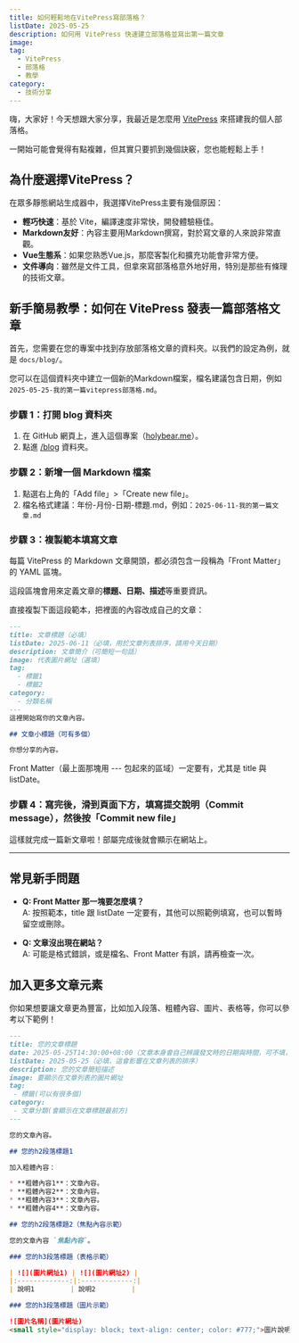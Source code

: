 ```yaml
---
title: 如何輕鬆地在VitePress寫部落格？
listDate: 2025-05-25
description: 如何用 VitePress 快速建立部落格並寫出第一篇文章
image: 
tag:
  - VitePress
  - 部落格
  - 教學
category:
  - 技術分享
---
```


嗨，大家好！今天想跟大家分享，我最近是怎麼用 [VitePress](https://vitepress.dev/) 來搭建我的個人部落格。

一開始可能會覺得有點複雜，但其實只要抓到幾個訣竅，您也能輕鬆上手！

## 為什麼選擇VitePress？

在眾多靜態網站生成器中，我選擇VitePress主要有幾個原因：

- **輕巧快速**：基於 Vite，編譯速度非常快，開發體驗極佳。
- **Markdown友好**：內容主要用Markdown撰寫，對於寫文章的人來說非常直觀。
- **Vue生態系**：如果您熟悉Vue.js，那麼客製化和擴充功能會非常方便。
- **文件導向**：雖然是文件工具，但拿來寫部落格意外地好用，特別是那些有條理的技術文章。

## 新手簡易教學：如何在 VitePress 發表一篇部落格文章

首先，您需要在您的專案中找到存放部落格文章的資料夾。以我們的設定為例，就是 `docs/blog/`。

您可以在這個資料夾中建立一個新的Markdown檔案，檔名建議包含日期，例如 `2025-05-25-我的第一篇vitepress部落格.md`。

### 步驟 1：打開 blog 資料夾

1. 在 GitHub 網頁上，進入這個專案（[holybear.me](https://github.com/HolyBearTW/holybear.me)）。
2. 點進 [/blog](https://github.com/HolyBearTW/holybear.me/tree/main/blog) 資料夾。

### 步驟 2：新增一個 Markdown 檔案

1. 點選右上角的「Add file」>「Create new file」。
2. 檔名格式建議：年份-月份-日期-標題.md，例如：`2025-06-11-我的第一篇文章.md`

### 步驟 3：複製範本填寫文章

每篇 VitePress 的 Markdown 文章開頭，都必須包含一段稱為「Front Matter」的 YAML 區塊。

這段區塊會用來定義文章的**標題、日期、描述**等重要資訊。

直接複製下面這段範本，把裡面的內容改成自己的文章：

```markdown
---
title: 文章標題（必填）
listDate: 2025-06-11（必填，用於文章列表排序，請用今天日期）
description: 文章簡介（可簡短一句話）
image: 代表圖片網址（選填）
tag:
  - 標籤1
  - 標籤2
category:
  - 分類名稱
---
這裡開始寫你的文章內容。

## 文章小標題（可有多個）

你想分享的內容。
```

Front Matter（最上面那塊用 --- 包起來的區域）一定要有，尤其是 title 與 listDate。

### 步驟 4：寫完後，滑到頁面下方，填寫提交說明（Commit message），然後按「Commit new file」

這樣就完成一篇新文章啦！部屬完成後就會顯示在網站上。

---

## 常見新手問題

- **Q: Front Matter 那一塊要怎麼填？**  
  A: 按照範本，title 跟 listDate 一定要有，其他可以照範例填寫，也可以暫時留空或刪除。

- **Q: 文章沒出現在網站？**  
  A: 可能是格式錯誤，或是檔名、Front Matter 有誤，請再檢查一次。

## 加入更多文章元素

你如果想要讓文章更為豐富，比如加入段落、粗體內容、圖片、表格等，你可以參考以下範例！

```markdown
---
title: 您的文章標題
date: 2025-05-25T14:30:00+08:00（文章本身會自己辨識發文時的日期與時間，可不填，不填時請將此項直接刪除，建議僅在需要時填寫）
listDate: 2025-05-25（必填，這會影響在文章列表的排序）
description: 您的文章簡短描述
image: 要顯示在文章列表的圖片網址
tag:
 - 標籤(可以有很多個)
category:
 - 文章分類(會顯示在文章標題最前方)
---

您的文章內容。

## 您的h2段落標題1

加入粗體內容：

* **粗體內容1**：文章內容。
* **粗體內容2**：文章內容。
* **粗體內容3**：文章內容。
* **粗體內容4**：文章內容。

## 您的h2段落標題2（焦點內容示範）

您的文章內容 `焦點內容`。

### 您的h3段落標題（表格示範）

| ![](圖片網址1) | ![](圖片網址2) |
|:-------------:|:-------------:|
| 說明1         | 說明2         |

### 您的h3段落標題（圖片示範）

![圖片名稱](圖片網址)
<small style="display: block; text-align: center; color: #777;">圖片說明。</small>
```
